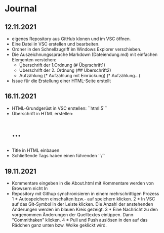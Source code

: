 # Journal

## 12.11.2021
* eigenes Repository aus GitHub klonen und im VSC öffnen.
* Eine Datei in VSC erstellen und bearbeiten.
* Ordner in den Schnellzugriff im Windows Explorer verschieben.
* Die Auszeichnungssprache Markdown (Dateiendung.md) mit einfachen Elementen verstehen:
    * Überschrift der 1.Ordnung (# Überschrift1)
    * Überschrift der 2. Ordnung (## Überschrift2)
    * Aufzählung (* Aufzählung mit Einrückung) (* Aufzählung...)
* Issue für die Erstellung einer HTML-Seite erstellt


## 16.11.2021 

* HTML-Grundgerüst in VSC erstellen: ´´html:5´´´
* Überschrift in HTML erstellen: <h1>...<h2>
* Title in HTML einbauen 
* Schließende Tags haben einen führenden ´´/´´


## 19.11.2021 

* Kommentare eingeben in die About.html mit <!--Ich bin ein Kommentar--> Kommentare werden von Browsern nicht In 
* Repository mit Githup synchronisieren in einem mehrschrittigen Prozess
     1   * Autospeichern einschalten bzw.- auf speichern klicken.
     2   * In VSC auf das Git-Symbol in der Leiste klicken. Die Anzahl der anstehenden Änderungen werden im blauen Kreis gezeigt.
     3    * Eine Nachricht zu den vorgenommen Änderungen der Quelltextes eintippen. Dann "Commithaken" klicken.
     4    * Pull und Push auslösen in den auf das Rädchen ganz unten bzw. Wolke geklickt wird.

